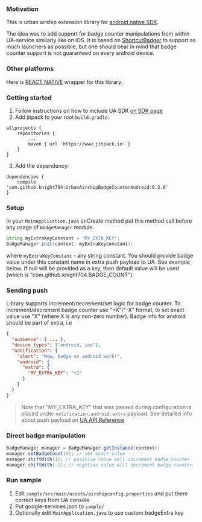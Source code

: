 ### Motivation
This is urban airship extension library for [android native SDK](https://github.com/urbanairship/android-library).

The idea was to add support for badge counter manipulations from within UA-service similarly like on iOS.
It is based on [ShortcutBadger](https://github.com/leolin310148/ShortcutBadger) to support as much launchers as possible,
but one should bear in mind that badge counter support is not guaranteed on every android device.

### Other platforms
Here is [REACT NATIVE](https://github.com/Knight704/RNUrbanAirshipBadgeCounterAndroid) wrapper for this library.

### Getting started
1) Follow instructions on how to include UA SDK [on SDK page](https://github.com/urbanairship/android-library)
2) Add jitpack to your root `build.gradle`:
```
allprojects {
    repositories {
        ...
        maven { url 'https://www.jitpack.io' }
    }
}
```
3) Add the dependency:
```
dependencies {
    compile 'com.github.knight704:UrbanAirshipBadgeCounterAndroid:0.2.0'
}
```

### Setup
In your `MainApplication.java` onCreate method put this method call before any usage of `BadgeManager` module.
```java
String myExtraKeyConstant = "MY_EXTA_KEY";
BadgeManager.init(context, myExtraKeyConstant);
```
where `myExtraKeyConstant` - any string constant. You should provide badge value under this constant name in extra push payload to UA. See example below.
If null will be provided as a key, then default value will be used (which is "com.github.knight704.BADGE_COUNT").

### Sending push
Library supports increment/decrement/set logic for badge counter.
To increment/decrement badge counter use "+X"/"-X" format, to set exact value use "X" (where X is any non-zero number).
Badge info for android should be part of extra, i.e
```json
{
  "audience": { ... },
  "device_types": ["android, ios"],
  "notification": {
    "alert": "Wow, badge on android work!",
    "android": {
      "extra": {
        "MY_EXTRA_KEY": "+1"
      }
    }
  }
}
```
> Note that "MY_EXTRA_KEY" that was passed during configuration is placed under `notification.android.extra` payload.
See detailed info about push payload on [UA API Reference](https://docs.urbanairship.com/api/ua/)

### Direct badge manipulation
```java
BadgeManager manager = BadgeManager.getInstance(context);
manager.setBadgeCount(4); // set exact value
manager.shiftWith(1); // positive value will increment badge counter
manager.shiftWith(-1); // negative value will decrement badge counter
```

### Run sample
1) Edit `sample/src/main/assets/airshipconfig.properties` and put there correct keys from UA console
2) Put google-services.json to `sample/`
3) Optionally edit `MainApplication.java` to use custom badgeExtra key
